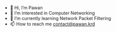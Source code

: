 - 👋 Hi, I’m Pawan
- 👀 I’m interested in Computer Networking
- 🌱 I’m currently learning Network Packet Filtering
- 📫 How to reach me contact@pawan.krd

<!---
pawanosman/pawanosman is a ✨ special ✨ repository because its `README.md` (this file) appears on your GitHub profile.
You can click the Preview link to take a look at your changes.
--->
